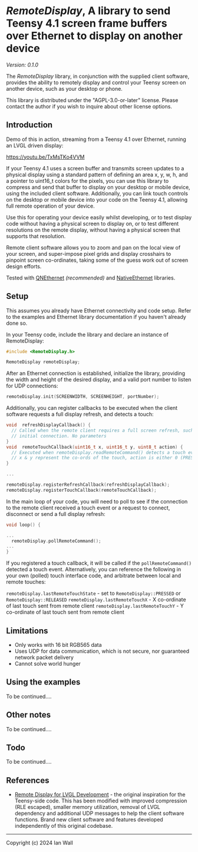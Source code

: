 
# _RemoteDisplay_, A library to send Teensy 4.1 screen frame buffers over Ethernet to display on another device

_Version: 0.1.0_

The _RemoteDisplay_ library, in conjunction with the supplied client software, provides the ability to remotely display and control your Teensy screen on another device, such as your desktop or phone.

This library is distributed under the "AGPL-3.0-or-later" license. Please contact the author if you wish to inquire about other license options.

## Introduction

Demo of this in action, streaming from a Teensy 4.1 over Ethernet, running an LVGL driven display:

https://youtu.be/TxMsTKo4VVM

If your Teensy 4.1 uses a screen buffer and transmits screen updates to a physical display using a standard pattern of defining an area x, y, w, h, and a pointer to uint16_t colors for the pixels, you can use this library to compress and send that buffer to display on your desktop or mobile device, using the included client software. Additionally, you can link touch controls on the desktop or mobile device into your code on the Teensy 4.1, allowing full remote operation of your device.

Use this for operating your device easily whilst developing, or to test display code without having a physical screen to display on, or to test different resolutions on the remote display, without having a physical screen that supports that resolution.

Remote client software allows you to zoom and pan on the local view of your screen, and super-impose pixel grids and display crosshairs to pinpoint screen co-ordinates, taking some of the guess work out of screen design efforts.

Tested with [QNEthernet](https://github.com/ssilverman/QNEthernet/) _(recommended)_ and [NativeEthernet](https://github.com/vjmuzik/NativeEthernet/) libraries.

## Setup

This assumes you already have Ethernet connectivity and code setup. Refer to the examples and Ethernet library documentation if you haven't already done so.

In your Teensy code, include the library and declare an instance of RemoteDisplay:

  ```c++
  #include <RemoteDisplay.h>

RemoteDisplay remoteDisplay;
  ```

After an Ethernet connection is established, initialize the library, providing the width and height of the desired display, and a valid port number to listen for UDP connections:

  ```c++
remoteDisplay.init(SCREENWIDTH, SCREENHEIGHT, portNumber);
  ```

Additionally, you can register callbacks to be executed when the client software requests a full display refresh, and detects a touch:

  ```c++
void  refreshDisplayCallback() {
	// Called when the remote client requires a full screen refresh, such as on
	// initial connection. No parameters
}
void  remoteTouchCallback(uint16_t x, uint16_t y, uint8_t action) {
	// Executed when remoteDisplay.readRemoteCommand() detects a touch event.
	// x & y represent the co-ords of the touch, action is either 0 (PRESSED) or 1 (RELEASED)
}

...

remoteDisplay.registerRefreshCallback(refreshDisplayCallback);
remoteDisplay.registerTouchCallback(remoteTouchCallback);
  ```

In the main loop of your code, you will need to poll to see if the connection to the remote client received a touch event or a request to connect, disconnect or send a full display refresh:

  ```c++
void loop() {

...
	remoteDisplay.pollRemoteCommand();
...
}
  ```
  If you registered a touch callback, it will be called if the `pollRemoteCommand()` detected a touch event. Alternatively, you can reference the following in your own (polled) touch interface code, and arbitrate between local and remote touches:

`remoteDisplay.lastRemoteTouchState` - set to `RemoteDisplay::PRESSED` or `RemoteDisplay::RELEASED`
`remoteDisplay.lastRemoteTouchX` - X co-ordinate of last touch sent from remote client
`remoteDisplay.lastRemoteTouchY` - Y co-ordinate of last touch sent from remote client

## Limitations

- Only works with 16 bit RGB565 data
- Uses UDP for data communication, which is not secure, nor guaranteed network packet delivery
- Cannot solve world hunger

## Using the examples

To be continued....

## Other notes

To be continued....

## Todo

To be continued....

## References

* [Remote Display for LVGL Development](https://github.com/CubeCoders/LVGLRemoteServer) - the original inspiration for the Teensy-side code. This has been modified with improved compression (RLE escaped), smaller memory utilization, removal of LVGL dependency and additional UDP messages to help the client software functions. Brand new client software and features developed independently of this original codebase.
---

Copyright (c) 2024 Ian Wall

